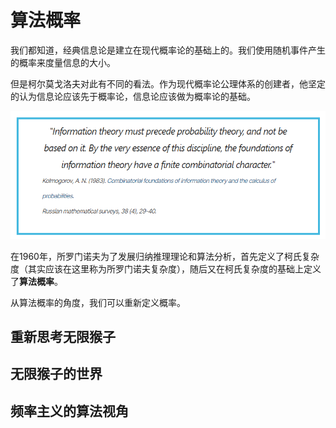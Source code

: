 # 算法概率

我们都知道，经典信息论是建立在现代概率论的基础上的。我们使用随机事件产生的概率来度量信息的大小。

但是柯尔莫戈洛夫对此有不同的看法。作为现代概率论公理体系的创建者，他坚定的认为信息论应该先于概率论，信息论应该做为概率论的基础。

![alt text](image-1.png)

在1960年，所罗门诺夫为了发展归纳推理理论和算法分析，首先定义了柯氏复杂度（其实应该在这里称为所罗门诺夫复杂度），随后又在柯氏复杂度的基础上定义了**算法概率**。

从算法概率的角度，我们可以重新定义概率。

## 重新思考无限猴子

## 无限猴子的世界

## 频率主义的算法视角

